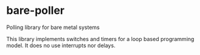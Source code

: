# bare-poller
Polling library for bare metal systems

This library implements switches and timers for a loop based programming model.
It does no use interrupts nor delays.
